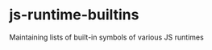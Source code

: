 js-runtime-builtins
===================

Maintaining lists of built-in symbols of various JS runtimes
